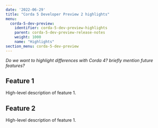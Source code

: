 ```yaml
---
date: '2022-06-29'
title: "Corda 5 Developer Preview 2 highlights"
menu:
  corda-5-dev-preview:
    identifier: corda-5-dev-preview-highlights
    parent: corda-5-dev-preview-release-notes
    weight: 1000
    name: "Highlights"
section_menu: corda-5-dev-preview
---
```

*Do we want to highlight differences with Corda 4? briefly mention future features?*

## Feature 1

High-level description of feature 1.

## Feature 2

High-level description of feature 1.
